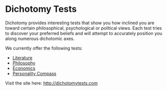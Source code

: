 # Dichotomy Tests
Dichotomy provides interesting tests that show you how inclined you are toward certain philosophical, psychological or political views. Each test tries to discover your preferred beliefs and will attempt to accurately position you along numerous dichotomic axes.

We currently offer the following tests:

* [Literature](http://dichotomytests.com/test.html?id=3)
* [Philosophy](http://dichotomytests.com/test.html?id=0)
* [Economics](http://dichotomytests.com/test.html?id=1)
* [Personality Compass](http://dichotomytests.com/test.html?id=2)

Visit the site here: <http://dichotomytests.com>
